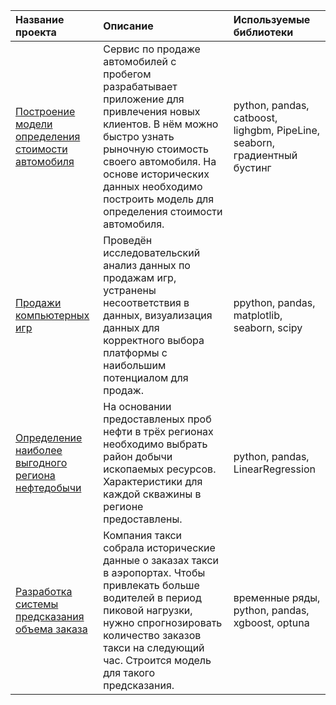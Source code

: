 | Название проекта | Описание | Используемые библиотеки | 
| :---------------------- | :---------------------- | :---------------------- |
| [Построение модели определения стоимости автомобиля](https://github.com/KSamolinov/DS_Portfolio/tree/main/car_price) | Сервис по продаже автомобилей с пробегом  разрабатывает приложение для привлечения новых клиентов. В нём можно быстро узнать рыночную стоимость своего автомобиля. На основе исторических данных необходимо построить модель для определения стоимости автомобиля.| python, pandas, catboost, lighgbm, PipeLine, seaborn, градиентный бустинг |
| [Продажи компьютерных игр](https://github.com/KSamolinov/DS_Portfolio/tree/main/games_salles) | Проведён исследовательский анализ данных по продажам игр, устранены несоответствия в данных, визуализация данных для корректного выбора платформы с наибольшим потенциалом для продаж.| ppython, pandas, matplotlib, seaborn, scipy |
| [Определение наиболее выгодного региона нефтедобычи](https://github.com/KSamolinov/DS_Portfolio/tree/main/geo) | На основании предоставленых проб нефти в трёх регионах необходимо выбрать район добычи ископаемых ресурсов. Характеристики для каждой скважины в регионе предоставлены. | python, pandas, LinearRegression |
| [Разработка системы предсказания объема заказа](https://github.com/KSamolinov/DS_Portfolio/tree/main/taxi%20df) | Компания такси собрала исторические данные о заказах такси в аэропортах. Чтобы привлекать больше водителей в период пиковой нагрузки, нужно спрогнозировать количество заказов такси на следующий час. Строится модель для такого предсказания.| временные ряды, python, pandas, xgboost, optuna|

